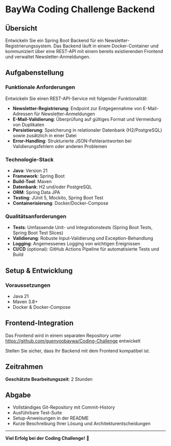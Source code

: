 # BayWa Coding Challenge Backend

## Übersicht

Entwickeln Sie ein Spring Boot Backend für ein Newsletter-Registrierungssystem. Das Backend läuft in einem Docker-Container und kommuniziert über eine REST-API mit einem bereits existierenden Frontend und verwaltet Newsletter-Anmeldungen.

## Aufgabenstellung

### Funktionale Anforderungen

Entwickeln Sie einen REST-API-Service mit folgender Funktionalität:

- **Newsletter-Registrierung**: Endpoint zur Entgegennahme von E-Mail-Adressen für Newsletter-Anmeldungen
- **E-Mail-Validierung**: Überprüfung auf gültiges Format und Vermeidung von Duplikaten
- **Persistierung**: Speicherung in relationaler Datenbank (H2/PostgreSQL) sowie zusätzlich in einer Datei
- **Error-Handling**: Strukturierte JSON-Fehlerantworten bei Validierungsfehlern oder anderen Problemen

### Technologie-Stack

- **Java**: Version 21
- **Framework**: Spring Boot
- **Build-Tool**: Maven
- **Datenbank**: H2 und/oder PostgreSQL
- **ORM**: Spring Data JPA
- **Testing**: JUnit 5, Mockito, Spring Boot Test
- **Containerisierung**: Docker/Docker-Compose

### Qualitätsanforderungen

- **Tests**: Umfassende Unit- und Integrationstests (Spring Boot Tests, Spring Boot Test Slices)
- **Validierung**: Robuste Input-Validierung und Exception-Behandlung
- **Logging**: Angemessenes Logging von wichtigen Ereignissen
- **CI/CD** (optional): GitHub Actions Pipeline für automatisierte Tests und Build

## Setup & Entwicklung

### Voraussetzungen
- Java 21
- Maven 3.8+
- Docker & Docker-Compose

## Frontend-Integration

Das Frontend wird in einem separaten Repository unter https://github.com/guenyoobaywa/Coding-Challenge entwickelt

Stellen Sie sicher, dass Ihr Backend mit dem Frontend kompatibel ist.

## Zeitrahmen

**Geschätzte Bearbeitungszeit**: 2 Stunden

## Abgabe

- Vollständiges Git-Repository mit Commit-History
- Ausführbare Test-Suite
- Setup-Anweisungen in der README
- Kurze Beschreibung Ihrer Lösung und Architekturentscheidungen

---

**Viel Erfolg bei der Coding Challenge!** 🚀
